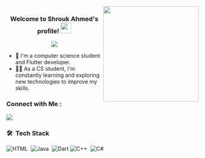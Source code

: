 
<img width="250" align="right" src="https://c.tenor.com/_DOBjnGspYAAAAAM/code-coding.gif">

<h3 align="center">
  Welcome to Shrouk Ahmed's profile!
  <img src="https://media.giphy.com/media/hvRJCLFzcasrR4ia7z/giphy.gif" width="28">
</h3>

<!-- Typing SVG by DenverCoder1 - https://github.com/DenverCoder1/readme-typing-svg -->
<p align="center">
  <a href="https://github.com/DenverCoder1/readme-typing-svg"><img src="https://readme-typing-svg.herokuapp.com/?lines=Flutter%20developer;Always%20learning%20new%20things&font=Fira%20Code&center=true&width=440&height=45&color=f75c7e&vCenter=true&size=22"></a>
</p> 

- 🏢 I'm a computer science student and Flutter developer.
- 👨‍💻 As a CS student, I'm constantly learning and exploring new technologies to improve my skills.




### Connect with Me :

<a href="https://www.linkedin.com/in/shrouk-ahmed-397b61281/" target="_blank"><img src="https://img.shields.io/badge/-Shrouk%20Ahmed-0077B5?style=for-the-badge&logo=Linkedin&logoColor=white"/></a>


### 🛠 &nbsp;Tech Stack

![HTML](https://img.shields.io/badge/-HTML-05122A?style=flat&logo=HTML5)&nbsp;
![Java](https://img.shields.io/badge/-Java-05122A?style=flat&logo=java&logoColor=1572B6)&nbsp;
![Dart](https://img.shields.io/badge/-Dart-05122A?style=flat&logo=dart)
![C++](https://img.shields.io/badge/-C++-05122A?style=flat&logo=c++&logoColor=339933)&nbsp;
![C#](https://img.shields.io/badge/C%23-brightgreen)&nbsp;








